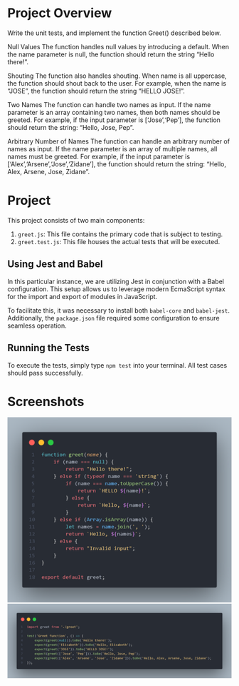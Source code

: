 
# Project Overview

Write the unit tests, and implement the function Greet() described below.

Null Values
The function handles null values by introducing a default. When the name parameter is null, the function should return the string “Hello there!”.

Shouting
The function also handles shouting. When name is all uppercase, the function should shout back to the user. For example, when the name is “JOSE”, the function should return the string “HELLO JOSE!”.

Two Names
The function can handle two names as input. If the name parameter is an array containing two names, then both names should be greeted. For example, if the input parameter is [‘Jose’,‘Pep’], the function should return the string: “Hello, Jose, Pep”.

Arbitrary Number of Names
The function can handle an arbitrary number of names as input. If the name parameter is an array of multiple names, all names must be greeted. For example, if the input parameter is [‘Alex’,‘Arsene’,‘Jose’,‘Zidane’], the function should return the string: “Hello, Alex, Arsene, Jose, Zidane”.


# Project

This project consists of two main components:

1. `greet.js`: This file contains the primary code that is subject to testing.
2. `greet.test.js`: This file houses the actual tests that will be executed.

## Using Jest and Babel

In this particular instance, we are utilizing Jest in conjunction with a Babel configuration. This setup allows us to leverage modern EcmaScript syntax for the import and export of modules in JavaScript.

To facilitate this, it was necessary to install both `babel-core` and `babel-jest`. Additionally, the `package.json` file required some configuration to ensure seamless operation.

## Running the Tests

To execute the tests, simply type `npm test` into your terminal. All test cases should pass successfully.



# Screenshots

![greet.js code](./screenshots/greet_js.png)
![greet.test.js code](./screenshots/greet_test_js.png)

